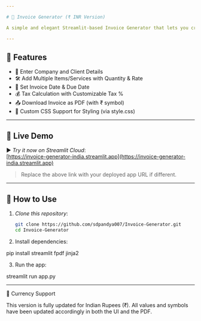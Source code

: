 ```yaml
---

# 🧾 Invoice Generator (₹ INR Version)

A simple and elegant Streamlit-based Invoice Generator that lets you create, preview, and download professional invoices in PDF format with Indian currency (₹). No design tools or complex software needed—just fill out your company and client details, add your services, and download the PDF invoice instantly!

---
```


## 🔧 Features

- 💼 Enter Company and Client Details  
- 🛠 Add Multiple Items/Services with Quantity & Rate  
- 📅 Set Invoice Date & Due Date  
- 💰 Tax Calculation with Customizable Tax %  
- 📤 Download Invoice as PDF (with ₹ symbol)  
- 🎨 Custom CSS Support for Styling (via style.css)  

---

## 📸 Live Demo

▶ *Try it now on Streamlit Cloud*:  
[https://invoice-generator-india.streamlit.app](https://invoice-generator-india.streamlit.app)

> Replace the above link with your deployed app URL if different.

---

## 📝 How to Use

1. *Clone this repository*:

   ```bash
   git clone https://github.com/sdpandya007/Invoice-Generator.git
   cd Invoice-Generator

2. Install dependencies:

pip install streamlit fpdf jinja2


3. Run the app:

streamlit run app.py

---
💸 Currency Support

This version is fully updated for Indian Rupees (₹). All values and symbols have been updated accordingly in both the UI and the PDF.

